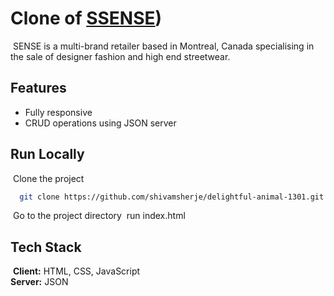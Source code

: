 # Clone of [SSENSE](https://www.ssense.com/en-in))
​
SENSE is a multi-brand retailer based in Montreal, Canada specialising in the sale of designer fashion and high end streetwear.
​
​
## Features
- Fully responsive
- CRUD operations using JSON server
​
​
## Run Locally
​
Clone the project
​
```bash
  git clone https://github.com/shivamsherje/delightful-animal-1301.git
```
​
Go to the project directory
​
run index.html
​
​
## Tech Stack
​
**Client:** HTML, CSS, JavaScript
<br>
**Server:** JSON
